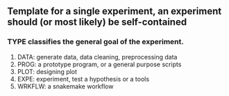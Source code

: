 ## Template for a single experiment, an experiment should (or most likely) be self-contained
### TYPE classifies the general goal of the experiment.
1. DATA: generate data, data cleaning, preprocessing data
2. PROG: a prototype program, or a general purpose scripts
2. PLOT: designing plot
4. EXPE: experiment, test a hypothesis or a tools
5. WRKFLW: a snakemake workflow